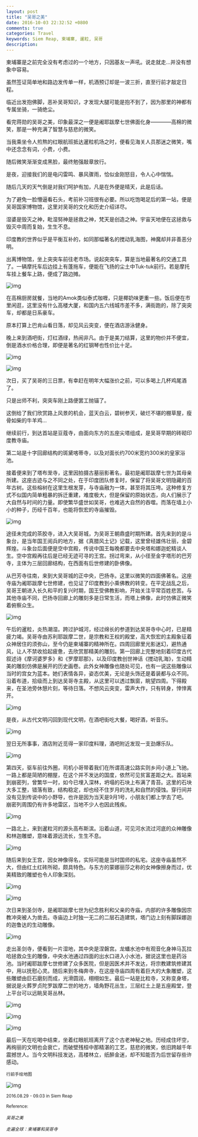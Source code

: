 ```yaml
---
layout: post
title: "吴哥之美"
date: 2016-10-03 22:32:52 +0800
comments: true
categories: Travel
keywords: Siem Reap, 柬埔寨, 暹粒, 吴哥
description: 
---
```


柬埔寨是之前完全没有考虑过的一个地方，只因基友一声吼。说走就走...并没有想象中容易。

虽然签证简单地和路边发传单一样，机酒预订却是一波三折，直至行前才敲定日程。

临近出发抱佛脚，恶补吴哥知识，才发现大腿可能是抱不到了，因为那里的神都有专属坐骑，一骑绝尘。

看完蒋勋的吴哥之美，印象最深之一便是阇耶跋摩七世佛面化身————高棉的微笑，那是一种充满了智慧与慈悲的微笑。

当我乘坐令人煎熬的红眼航班抵达暹粒机场之时，便看见海关人员那迷之微笑，嘴中还念念有词，小费，小费。

随后微笑渐渐变成黑脸，最终勉强敲章放行。

是夜，迎接我们的是电闪雷鸣、暴风骤雨，恰似金刚怒目，令人心中惴惴。

随后几天的天气倒是对我们呵护有加，凡是在外便是晴天，此是后话。

<!-- more -->

为了避免一脸懵逼看石头，考前补习班很有必要。所以吃饱喝足后的第一站，便是吴哥国家博物馆，这里对吴哥的文化和历史介绍详尽。

湿婆是毁灭之神，毗湿努神是拯救之神，梵天是创造之神。宇宙天地便在这拯救与毁灭中周而复始，生生不息。

印度教的世界似乎是平衡互补的，如同那幅著名的搅动乳海图，神魔却并非善恶分明。

出离博物馆，坐上突突车前往老市场。说起突突车，算是当地最著名的交通工具了。一辆摩托车后边挂上有蓬拖车，便能在飞扬的尘土中Tuk-tuk前行。若是摩托车挂上餐车上路，便成了路边摊。

![img][img1]

在高棉厨房就餐，当地的Amok类似泰式咖喱，只是椰奶味更重一些。饭后便在市里闲逛，这里没有什么高楼大厦，和国内五六线城市差不多，满街跑的，除了突突车，却都是日系豪车。

原本打算上巴肯山看日落，却见风云突变，便在酒店游泳健身。

晚上来到酒吧街，灯红酒绿，热闹非凡。由于是美刀结算，这里的物价并不便宜，倒是酒水价格合理，即便是著名的红钢琴也性价比十足。

![img][img2]

![img][img3]

次日，买了吴哥的三日票，有幸赶在明年大幅涨价之前，可以多喝上几杯鸡尾酒了。

只是出师不利，突突车刚上路便罢工抛锚了。

这倒给了我们欣赏路上风景的机会，蓝天白云，碧树参天，破烂不堪的棚草屋，瘦骨如柴的牛羊鸡...

继续前行，到达首站是豆蔻寺，由面向东方的五座尖塔组成，是吴哥早期的砖砌印度教寺庙。

第二站是十字回廊结构的斑黛喀蒂寺，以及对面长约700米宽约300米的皇家浴池。

接着便来到了塔布茏寺，这里因拍摄古墓丽影著名，最初是阇耶跋摩七世为其母亲所建。这座古迹与之不同之处，在于印度团队修复时，保留了将吴哥文明隐藏的百年古树。这些榕树在这里生根发芽，与寺庙融为一体，甚至将其压垮。这种修复方式不似国内简单粗暴的拆迁重建，难度极大，但是保留的原始状态，向人们展示了大自然与时间的力量。即使繁华盛世如吴哥，也难逃大自然的吞噬。而落在墙上小小的种子，历经千百年，也能将恢宏的寺庙摧毁。

![img][img4]

途径未完成的茶胶寺，进入大吴哥城，为吴哥王朝鼎盛时期所建。首先来到的是斗象台，是当年国王阅兵的地方，据《真腊风土记》记载，这里曾经雄伟壮丽，金碧辉煌。斗象台后面便是空中宫殿，传说中国王每晚都要去中央塔和娜迦蛇精谈人生。空中宫殿再往后是已经无迹可寻的王宫。拐过弯来，从小径至金字塔形的巴芳寺，主体为三层回廊结构，在西面有后世修建的卧佛像。

从巴芳寺往南，来到大吴哥城的正中央，巴扬寺。这里以微笑的四面佛著名。这座寺庙为阇耶跋摩七世修建，也见证了印度教到小乘佛教的转变。在平定战乱之后，吴哥王朝进入长久和平的复兴时期，国王受佛教影响，开始关注平常百姓悲苦。与其他寺庙不同，巴扬寺回廊上的雕刻多是日常生活，而塔上佛像，此时仿佛正微笑着俯察众生。

![img][img5]

午后的暹粒，炎热潮湿。跨过护城河，经过绵长的参道到达吴哥寺中心时，已是精疲力竭。吴哥寺由苏利耶跋摩二世，是宗教和王权的殿堂，高大恢宏的主殿象征着众神居住的须弥山，至今仍是柬埔寨的精神所在。四周回廊里光影迷幻，避热通风，让人不禁收拾起疲惫，去欣赏那精美的雕刻。第一回廊上完整地刻着印度古代叙述诗《摩诃婆罗多》和《罗摩耶那》，以及印度教创世神话《搅动乳海》，生动精美的雕刻仿佛是展开的历史画卷。此外女神雕像也随处可见，也有一说这些雕像以当时的宫女为蓝本。她们表情各异，姿态优美，无论是头饰还是着装都与众不同。沿着布道，拾级而上到达吴哥寺主殿，从这里可以透过飘窗，眺望四周。下得殿来，在圣池旁休憩片刻，等待日落。不想风云突变，雷声大作，只有转身，悻悻离开。

![img][img6]

是夜，从古代文明闪回到现代文明，在酒吧街吃大餐，喝好酒，听音乐。

![img][img7]

翌日无所事事，酒店附近觅得一家印度料理，酒吧附近发现一支劲爆乐队。

![img][img8]

第四天，驱车前往外圈，司机小哥带着我们在所谓高速公路实则乡间小道上飞驰。一路上都是简陋的棚屋，在这个并不发达的国度，依然可见贫富差距之大。首站来到崩密列，曾繁华一时，如今已埋入深林，坍塌的石块上布满了青苔。这里的石块大多工整，错落有致，结构稳定，却也经不住岁月的洗礼和自然的侵蚀。穿行间并没有见到传说中的小野导，也许是因为当天是9月1号，小朋友们都上学去了吧。崩密列周围仍有许多地雷区，当地不少人也因此残疾。

![img][img9]

一路北上，来到暹粒河的源头高布斯滨。沿着山道，可见河水流过河底的众神雕像和林迦雕塑，意味着源远流长，生生不息。

![img][img10]

随后来到女王宫，因女神像得名，实际可能是当时国师的私宅。这座寺庙虽然不大，但由红土红砖所砌，颇具特色。与东方的蒙娜丽莎之称的女神像擦身而过，优美精致的雕塑也令人印象深刻。

![img][img11]

![img][img12]

次日来到圣剑寺，是阇耶跋摩七世为纪念胜利和父亲的寺庙，内部的许多雕像因宗教冲突被人为凿去。寺庙边上时独一无二的二层石造建筑，塔门边上刻有脚踩娜迦的迦鲁达的生动雕像。

![img][img13]

走出圣剑寺，便看到一片湿地，其中央是涅磐宫。龙蟠水池中有观音化身神马瓦拉哈拯救众生的雕像，中央水池通过四面的出水口进入小水池，据说这里也是药浴池。当时阇耶跋摩七世修建了众多医院，但是因医术并不发达，将宗教建筑修建其中，用以抚慰心灵。随后来到冬梅奔寺，在这座寺庙四周有着巨大的大象雕塑，这些雕塑由巨石磨刻而成，光滑圆润，栩栩如生。最后一站是比粒寺，又称变身塔，据说是火葬罗贞陀罗跋摩二世的地方，墙角野花丛生，三层红土上是五座殿堂，登上平台可以远眺吴哥丛林。

![img][img14]

![img][img15]

![img][img16]

最后一天在吃喝中结束，坐着红眼航班离开了这个古老神秘之地。历经成住坏空，再绚丽的文明也会衰亡，而破壁残桓中那精湛的工艺，慈悲的微笑，依旧跨越千年震撼世人。当今文明科技发达，高楼林立，纸醉金迷，却不知能否为后世留存些许感动。

<sub>行前手绘地图</sub>

![img][img17]

<sub>2016.08.29 - 09.03 in Siem Reap</sub>

<sub>Reference:</sub>

<sub>_吴哥之美_</sub>

<sub>_走遍全球：柬埔寨和吴哥寺_</sub>



[img1]: http://7xj95q.com1.z0.glb.clouddn.com/siemreapday1_2.jpg?imageView2/2/q/85|watermark/2/text/TGF3cmVuY2UgU3Vu/font/YXJpYWw=/fontsize/300/fill/IzAwMDAwMA==/dissolve/70/gravity/SouthEast/dx/10/dy/10

[img2]: http://7xj95q.com1.z0.glb.clouddn.com/siemreapday1_1.jpg?imageView2/2/q/85|watermark/2/text/TGF3cmVuY2UgU3Vu/font/YXJpYWw=/fontsize/300/fill/IzAwMDAwMA==/dissolve/70/gravity/SouthEast/dx/10/dy/10

[img3]: http://7xj95q.com1.z0.glb.clouddn.com/siemreapday1_3.jpg?imageView2/2/q/85|watermark/2/text/TGF3cmVuY2UgU3Vu/font/YXJpYWw=/fontsize/300/fill/IzAwMDAwMA==/dissolve/70/gravity/SouthEast/dx/10/dy/10

[img4]: http://7xj95q.com1.z0.glb.clouddn.com/siemreapday2_1.jpg?imageView2/2/q/85|watermark/2/text/TGF3cmVuY2UgU3Vu/font/YXJpYWw=/fontsize/300/fill/IzAwMDAwMA==/dissolve/70/gravity/SouthEast/dx/10/dy/10

[img5]: http://7xj95q.com1.z0.glb.clouddn.com/siemreapday2_2.jpg?imageView2/2/q/85|watermark/2/text/TGF3cmVuY2UgU3Vu/font/YXJpYWw=/fontsize/300/fill/IzAwMDAwMA==/dissolve/70/gravity/SouthEast/dx/10/dy/10

[img6]: http://7xj95q.com1.z0.glb.clouddn.com/siemreapday2_3.jpg?imageView2/2/q/85|watermark/2/text/TGF3cmVuY2UgU3Vu/font/YXJpYWw=/fontsize/300/fill/IzAwMDAwMA==/dissolve/70/gravity/SouthEast/dx/10/dy/10

[img7]: http://7xj95q.com1.z0.glb.clouddn.com/siemreapday2_4.jpg?imageView2/2/q/85|watermark/2/text/TGF3cmVuY2UgU3Vu/font/YXJpYWw=/fontsize/300/fill/IzAwMDAwMA==/dissolve/70/gravity/SouthEast/dx/10/dy/10

[img8]: http://7xj95q.com1.z0.glb.clouddn.com/siemreapday3_1.jpg?imageView2/2/q/85|watermark/2/text/TGF3cmVuY2UgU3Vu/font/YXJpYWw=/fontsize/300/fill/IzAwMDAwMA==/dissolve/70/gravity/SouthEast/dx/10/dy/10

[img9]: http://7xj95q.com1.z0.glb.clouddn.com/siemreapday4_1.jpg?imageView2/2/q/85|watermark/2/text/TGF3cmVuY2UgU3Vu/font/YXJpYWw=/fontsize/300/fill/IzAwMDAwMA==/dissolve/70/gravity/SouthEast/dx/10/dy/10

[img10]: http://7xj95q.com1.z0.glb.clouddn.com/siemreapday4_4.jpg?imageView2/2/q/85|watermark/2/text/TGF3cmVuY2UgU3Vu/font/YXJpYWw=/fontsize/300/fill/IzAwMDAwMA==/dissolve/70/gravity/SouthEast/dx/10/dy/10

[img11]: http://7xj95q.com1.z0.glb.clouddn.com/siemreapday4_2.jpg?imageView2/2/q/85|watermark/2/text/TGF3cmVuY2UgU3Vu/font/YXJpYWw=/fontsize/300/fill/IzAwMDAwMA==/dissolve/70/gravity/SouthEast/dx/10/dy/10

[img12]: http://7xj95q.com1.z0.glb.clouddn.com/siemreapday4_3.jpg?imageView2/2/q/85|watermark/2/text/TGF3cmVuY2UgU3Vu/font/YXJpYWw=/fontsize/300/fill/IzAwMDAwMA==/dissolve/70/gravity/SouthEast/dx/10/dy/10

[img13]: http://7xj95q.com1.z0.glb.clouddn.com/siemreapday5_1.jpg?imageView2/2/q/85|watermark/2/text/TGF3cmVuY2UgU3Vu/font/YXJpYWw=/fontsize/300/fill/IzAwMDAwMA==/dissolve/70/gravity/SouthEast/dx/10/dy/10

[img14]: http://7xj95q.com1.z0.glb.clouddn.com/siemreapday5_2.jpg?imageView2/2/q/85|watermark/2/text/TGF3cmVuY2UgU3Vu/font/YXJpYWw=/fontsize/300/fill/IzAwMDAwMA==/dissolve/70/gravity/SouthEast/dx/10/dy/10

[img15]: http://7xj95q.com1.z0.glb.clouddn.com/siemreapday5_3.jpg?imageView2/2/q/85|watermark/2/text/TGF3cmVuY2UgU3Vu/font/YXJpYWw=/fontsize/300/fill/IzAwMDAwMA==/dissolve/70/gravity/SouthEast/dx/10/dy/10

[img16]: http://7xj95q.com1.z0.glb.clouddn.com/siemreapday6.jpg?imageView2/2/q/85|watermark/2/text/TGF3cmVuY2UgU3Vu/font/YXJpYWw=/fontsize/300/fill/IzAwMDAwMA==/dissolve/70/gravity/SouthEast/dx/10/dy/10

[img17]: http://7xj95q.com1.z0.glb.clouddn.com/siemreapmap.jpg?imageView2/2/q/85|watermark/2/text/TGF3cmVuY2UgU3Vu/font/YXJpYWw=/fontsize/300/fill/IzAwMDAwMA==/dissolve/70/gravity/SouthEast/dx/10/dy/10

